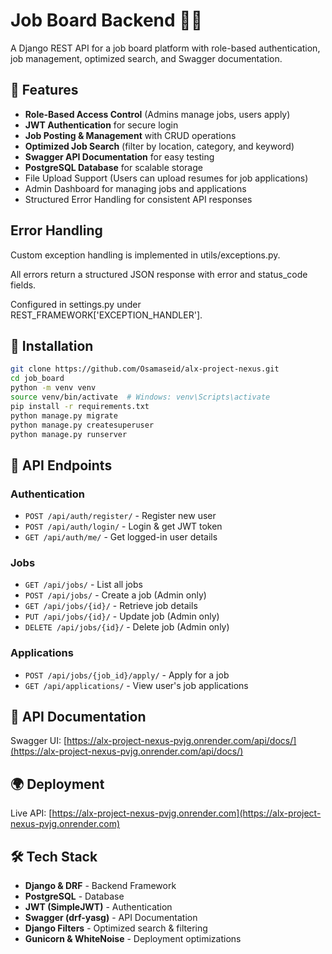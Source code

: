 ﻿# Job Board Backend 🏢💼

A Django REST API for a job board platform with role-based authentication, job management, optimized search, and Swagger documentation.

## 🚀 Features

- **Role-Based Access Control** (Admins manage jobs, users apply)
- **JWT Authentication** for secure login
- **Job Posting & Management** with CRUD operations
- **Optimized Job Search** (filter by location, category, and keyword)
- **Swagger API Documentation** for easy testing
- **PostgreSQL Database** for scalable storage
- File Upload Support (Users can upload resumes for job applications)
- Admin Dashboard for managing jobs and applications
- Structured Error Handling for consistent API responses

## Error Handling

Custom exception handling is implemented in utils/exceptions.py.

All errors return a structured JSON response with error and status_code fields.

Configured in settings.py under REST_FRAMEWORK['EXCEPTION_HANDLER'].

## 🔧 Installation

```bash
git clone https://github.com/Osamaseid/alx-project-nexus.git
cd job_board
python -m venv venv
source venv/bin/activate  # Windows: venv\Scripts\activate
pip install -r requirements.txt
python manage.py migrate
python manage.py createsuperuser
python manage.py runserver
```

## 📌 API Endpoints

### Authentication

- `POST /api/auth/register/` - Register new user
- `POST /api/auth/login/` - Login & get JWT token
- `GET /api/auth/me/` - Get logged-in user details

### Jobs

- `GET /api/jobs/` - List all jobs
- `POST /api/jobs/` - Create a job (Admin only)
- `GET /api/jobs/{id}/` - Retrieve job details
- `PUT /api/jobs/{id}/` - Update job (Admin only)
- `DELETE /api/jobs/{id}/` - Delete job (Admin only)

### Applications

- `POST /api/jobs/{job_id}/apply/` - Apply for a job
- `GET /api/applications/` - View user's job applications

## 📌 API Documentation

Swagger UI: [https://alx-project-nexus-pvjg.onrender.com/api/docs/](https://alx-project-nexus-pvjg.onrender.com/api/docs/)

## 🌍 Deployment

Live API: [https://alx-project-nexus-pvjg.onrender.com](https://alx-project-nexus-pvjg.onrender.com)

## 🛠 Tech Stack

- **Django & DRF** - Backend Framework
- **PostgreSQL** - Database
- **JWT (SimpleJWT)** - Authentication
- **Swagger (drf-yasg)** - API Documentation
- **Django Filters** - Optimized search & filtering
- **Gunicorn & WhiteNoise** - Deployment optimizations
